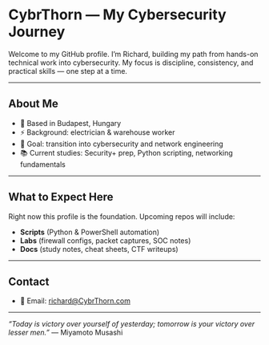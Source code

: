 # CybrThorn — My Cybersecurity Journey

Welcome to my GitHub profile. I’m Richard, building my path from hands-on technical work into cybersecurity. My focus is discipline, consistency, and practical skills — one step at a time.

---

## About Me
- 📍 Based in Budapest, Hungary  
- ⚡ Background: electrician & warehouse worker  
- 🎯 Goal: transition into cybersecurity and network engineering  
- 📚 Current studies: Security+ prep, Python scripting, networking fundamentals  

---

## What to Expect Here
Right now this profile is the foundation. Upcoming repos will include:
- **Scripts** (Python & PowerShell automation)  
- **Labs** (firewall configs, packet captures, SOC notes)  
- **Docs** (study notes, cheat sheets, CTF writeups)  

---

## Contact
- 📧 Email: [richard@CybrThorn.com](mailto:richard@cybrthorn.com)  

---

*“Today is victory over yourself of yesterday; tomorrow is your victory over lesser men.”* — Miyamoto Musashi

